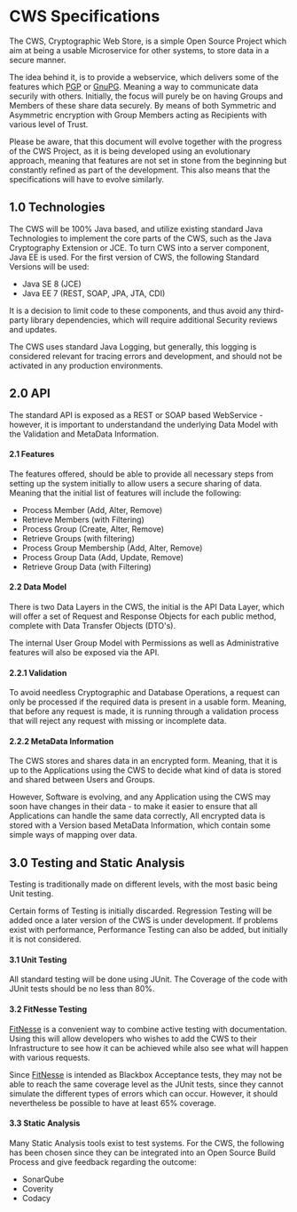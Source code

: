 # CWS Specifications
The CWS, Cryptographic Web Store, is a simple Open Source Project which aim at
being a usable Microservice for other systems, to store data in a secure manner.

The idea behind it, is to provide a webservice, which delivers some of the
features which [PGP](https://www.symantec.com/products/information-protection/encryption)
or [GnuPG](https://gnupg.org/). Meaning a way to communicate data securily with
others. Initially, the focus will purely be on having Groups and Members of
these share data securely. By means of both Symmetric and Asymmetric encryption
with Group Members acting as Recipients with various level of Trust.

Please be aware, that this document will evolve together with the progress of
the CWS Project, as it is being developed using an evolutionary approach,
meaning that features are not set in stone from the beginning but constantly
refined as part of the development. This also means that the specifications will
have to evolve similarly.

## 1.0 Technologies
The CWS will be 100% Java based, and utilize existing standard Java Technologies
to implement the core parts of the CWS, such as the Java Cryptography Extension
or JCE. To turn CWS into a server component, Java EE is used. For the first
version of CWS, the following Standard Versions will be used:
* Java SE 8 (JCE)
* Java EE 7 (REST, SOAP, JPA, JTA, CDI)

It is a decision to limit code to these components, and thus avoid any
third-party library dependencies, which will require additional Security reviews
and updates.

The CWS uses standard Java Logging, but generally, this logging is considered
relevant for tracing errors and development, and should not be activated in any
production environments.

## 2.0 API
The standard API is exposed as a REST or SOAP based WebService - however, it is
important to understandand the underlying Data Model with the Validation and
MetaData Information.

#### 2.1 Features
The features offered, should be able to provide all necessary steps from setting
up the system initially to allow users a secure sharing of data. Meaning that
the initial list of features will include the following:
 * Process Member (Add, Alter, Remove)
 * Retrieve Members (with Filtering)
 * Process Group (Create, Alter, Remove)
 * Retrieve Groups (with filtering)
 * Process Group Membership (Add, Alter, Remove)
 * Process Group Data (Add, Update, Remove)
 * Retrieve Group Data (with Filtering)

#### 2.2 Data Model
There is two Data Layers in the CWS, the initial is the API Data Layer, which
will offer a set of Request and Response Objects for each public method,
complete with Data Transfer Objects (DTO's).

The internal User Group Model with Permissions as well as Administrative
features will also be exposed via the API.

#### 2.2.1 Validation
To avoid needless Cryptographic and Database Operations, a request can only be
processed if the required data is present in a usable form. Meaning, that before
any request is made, it is running through a validation process that will reject
any request with missing or incomplete data.

#### 2.2.2 MetaData Information
The CWS stores and shares data in an encrypted form. Meaning, that it is up to
the Applications using the CWS to decide what kind of data is stored and shared
between Users and Groups.

However, Software is evolving, and any Application using the CWS may soon have
changes in their data - to make it easier to ensure that all Applications can
handle the same data correctly, All encrypted data is stored with a Version
based MetaData Information, which contain some simple ways of mapping over data.


## 3.0 Testing and Static Analysis
Testing is traditionally made on different levels, with the most basic being
Unit testing.

Certain forms of Testing is initially discarded. Regression Testing will be
added once a later version of the CWS is under development. If problems exist
with performance, Performance Testing can also be added, but initially it is not
considered.

#### 3.1 Unit Testing
All standard testing will be done using JUnit. The Coverage of the code with
JUnit tests should be no less than 80%.

#### 3.2 FitNesse Testing
[FitNesse](http://fitnesse.org/) is a convenient way to combine active testing
with documentation. Using this will allow developers who wishes to add the CWS
to their Infrastructure to see how it can be achieved while also see what will
happen with various requests.

Since [FitNesse](http://fitnesse.org/) is intended as Blackbox Acceptance tests,
they may not be able to reach the same coverage level as the JUnit tests, since
they cannot simulate the different types of errors which can occur. However, it
should nevertheless be possible to have at least 65% coverage.

#### 3.3 Static Analysis
Many Static Analysis tools exist to test systems. For the CWS, the following has
been chosen since they can be integrated into an Open Source Build Process and
give feedback regarding the outcome:
 * SonarQube
 * Coverity
 * Codacy
